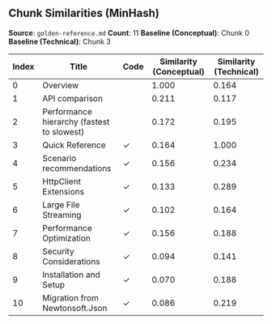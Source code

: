 ## Chunk Similarities (MinHash)

**Source**: `golden-reference.md`
**Count**: 11
**Baseline (Conceptual)**: Chunk 0
**Baseline (Technical)**: Chunk 3

| Index | Title | Code | Similarity (Conceptual) | Similarity (Technical) |
|-------|-------|------|-------------------------|------------------------|
| 0 | Overview |  | 1.000 | 0.164 |
| 1 | API comparison |  | 0.211 | 0.117 |
| 2 | Performance hierarchy (fastest to slowest) |  | 0.172 | 0.195 |
| 3 | Quick Reference | ✓ | 0.164 | 1.000 |
| 4 | Scenario recommendations | ✓ | 0.156 | 0.234 |
| 5 | HttpClient Extensions | ✓ | 0.133 | 0.289 |
| 6 | Large File Streaming | ✓ | 0.102 | 0.164 |
| 7 | Performance Optimization | ✓ | 0.156 | 0.188 |
| 8 | Security Considerations | ✓ | 0.094 | 0.141 |
| 9 | Installation and Setup | ✓ | 0.070 | 0.188 |
| 10 | Migration from Newtonsoft.Json | ✓ | 0.086 | 0.219 |

